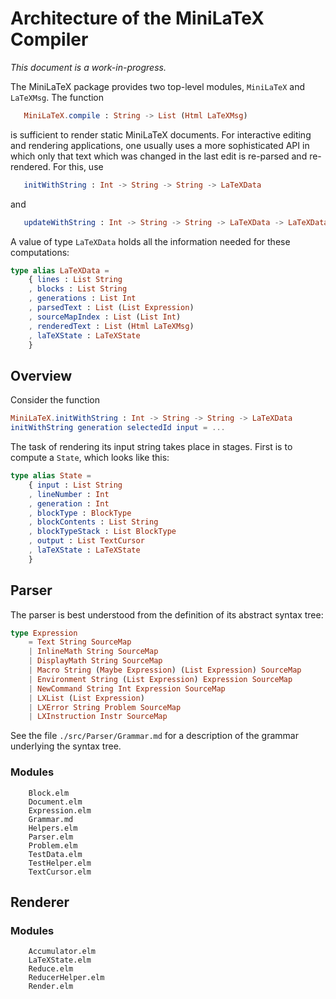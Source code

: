 # Architecture of the MiniLaTeX Compiler

_This document is a work-in-progress._

The MiniLaTeX package provides two top-level modules, `MiniLaTeX` and 
`LaTeXMsg`.  The function

```elm
   MiniLaTeX.compile : String -> List (Html LaTeXMsg)
```

is sufficient to render static MiniLaTeX documents.
For interactive editing and rendering applications,
one usually uses a more sophisticated API in which
only that text which was changed in the last edit
is re-parsed and re-rendered.  For this, use

```elm
   initWithString : Int -> String -> String -> LaTeXData
```

and

```elm
   updateWithString : Int -> String -> String -> LaTeXData -> LaTeXData
```

A value of type `LaTeXData` holds all the information
needed for these computations:

```elm
type alias LaTeXData =
    { lines : List String
    , blocks : List String
    , generations : List Int
    , parsedText : List (List Expression)
    , sourceMapIndex : List (List Int)
    , renderedText : List (Html LaTeXMsg)
    , laTeXState : LaTeXState
    }
```
## Overview

Consider the function

```elm
MiniLaTeX.initWithString : Int -> String -> String -> LaTeXData
initWithString generation selectedId input = ...
```

The task of rendering its input string takes place in stages. 
First is to compute a `State`, which looks like this:

```elm
type alias State =
    { input : List String
    , lineNumber : Int
    , generation : Int
    , blockType : BlockType
    , blockContents : List String
    , blockTypeStack : List BlockType
    , output : List TextCursor
    , laTeXState : LaTeXState
    }
```


## Parser

The parser is best understood from the definition
of its abstract syntax tree:

```elm
type Expression
    = Text String SourceMap
    | InlineMath String SourceMap
    | DisplayMath String SourceMap
    | Macro String (Maybe Expression) (List Expression) SourceMap
    | Environment String (List Expression) Expression SourceMap 
    | NewCommand String Int Expression SourceMap
    | LXList (List Expression)
    | LXError String Problem SourceMap
    | LXInstruction Instr SourceMap
```

See the file `./src/Parser/Grammar.md` for a description
of the grammar underlying the syntax tree.

### Modules

```
    Block.elm
    Document.elm
    Expression.elm
    Grammar.md
    Helpers.elm
    Parser.elm
    Problem.elm
    TestData.elm
    TestHelper.elm
    TextCursor.elm
```
## Renderer


### Modules

```
    Accumulator.elm
    LaTeXState.elm
    Reduce.elm
    ReducerHelper.elm
    Render.elm
```


